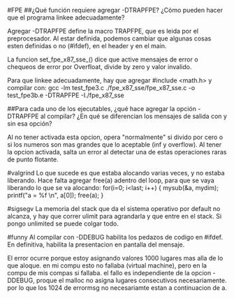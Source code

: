 #FPE
##¿Qué función requiere agregar -DTRAPFPE? ¿Cómo pueden hacer que el programa linkee adecuadamente?

Agregar -DTRAPFPE define la macro TRAPFPE, que es leida por el preprocesador. Al estar definida, podemos cambiar que algunas cosas esten definidas o no (#ifdef), en el header y en el main.

La funcion set_fpe_x87_sse_() dice que active mensajes de error o chequeos de error por Overfloat, divide by zero y valor invalido.

Para que linkee adecuadamente, hay que agregar #include <math.h> y compilar con: 
	gcc -lm  test_fpe3.c ./fpe_x87_sse/fpe_x87_sse.c -o test_fpe3b.e -DTRAPFPE -I./fpe_x87_sse



##Para cada uno de los ejecutables, ¿qué hace agregar la opción -DTRAPFPE al compilar? ¿En qué se diferencian los mensajes de salida con y sin esa opción?

Al no tener activada esta opcion, opera "normalmente" si divido por cero o si los numeros son mas grandes que lo aceptable (inf y overflow).
Al tener la opcion activada, salta un error al detectar una de estas operaciones raras de punto flotante. 

#valgrind
Lo que sucede es que estaba alocando varias veces, y no estaba liberando. 
Hace falta agregar free(a) adentro del loop, para que se vaya liberando lo que se va alocando:
  for(i=0; i<last; i++)
    {
      mysub(&a, mydim);
	  printf("a = %f \n", a[0]);
      free(a);
    }

#sigsegv
La memoria del stack que da el sistema operativo por default no alcanza, y hay que correr ulimit para agrandarla y que entre en el stack. Si pongo unlimited se puede colgar todo.

#funny
Al compilar con -DDEBUG habilita los pedazos de codigo en #ifdef. En definitiva, habilita la presentacion en pantalla del mensaje. 

El error ocurre porque estoy asignando valores 1000 lugares mas alla de lo que aloque. en mi compu esto no fallaba (virtual machine), pero en la compu de mis compas si fallaba. el fallo es independiente de la opcion -DDEBUG, proque el malloc no asigna lugares consecutivos necesariamente. por lo que los 1024 de errormsg no necesariamte estan a continuacion de a.

